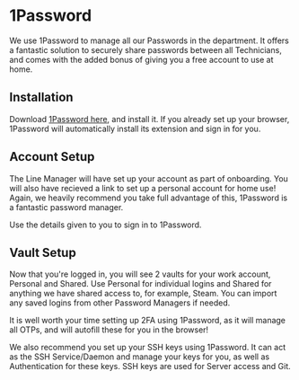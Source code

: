 # 1Password

We use 1Password to manage all our Passwords in the department. It offers a fantastic solution to securely share 
passwords between all Technicians, and comes with the added bonus of giving you a free account to use at home.

## Installation

Download [1Password here](https://1password.com/downloads), and install it. If you already set up your browser, 1Password
will automatically install its extension and sign in for you. 

## Account Setup

The Line Manager will have set up your account as part of onboarding. You will also have recieved a link to set up
a personal account for home use! Again, we heavily recommend you take full advantage of this, 1Password is a fantastic
password manager.

Use the details given to you to sign in to 1Password.

## Vault Setup

Now that you're logged in, you will see 2 vaults for your work account, Personal and Shared. Use Personal for individual logins
and Shared for anything we have shared access to, for example, Steam. You can import any saved logins from other Password
Managers if needed. 

It is well worth your time setting up 2FA using 1Password, as it will manage all OTPs, and will autofill these for you 
in the browser!

We also recommend you set up your SSH keys using 1Password. It can act as the SSH Service/Daemon and manage your keys for you,
as well as Authentication for these keys. SSH keys are used for Server access and Git.